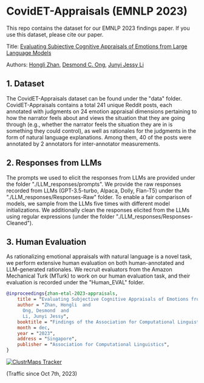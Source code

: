 # CovidET-Appraisals (EMNLP 2023)

This repo contains the dataset for our EMNLP 2023 findings paper. If you use this dataset, please cite our paper.

Title: <a href="https://arxiv.org/abs/2310.14389">Evaluating Subjective Cognitive Appraisals of Emotions from Large Language Models</a>

Authors: <a href="https://honglizhan.github.io/">Hongli Zhan</a>, <a href="https://cascoglab.psy.utexas.edu/desmond/">Desmond C. Ong</a>, <a href="https://jessyli.com/">Junyi Jessy Li</a>

## 1. Dataset
The CovidET-Appraisals dataset can be found under the "data" folder. CovidET-Appraisals contains a total 241 unique Reddit posts, each annotated with judgments on 24 emotion appraisal dimensions pertaining to how the narrator feels about and views the situation that they are going through (e.g., whether the narrator feels the situation they are in is something they could control), as well as rationales for the judgments in the form of natural language explanations. Among them, 40 of the posts were annotated by 2 annotators for inter-annotator measurements.

## 2. Responses from LLMs
The prompts we used to elicit the responses from LLMs are provided under the folder "./LLM_responses/prompts". We provide the raw responses recorded from LLMs (GPT-3.5-turbo, Alpaca, Dolly, Flan-T5) under the "./LLM_responses/Responses-Raw" folder. To enable a fair comparison of models, we sample from the LLMs five times with different model initializations. We additionally clean the responses elicited from the LLMs using regular expressions (under the folder "./LLM_responses/Responses-Cleaned").

## 3. Human Evaluation
As rationalizing emotional appraisals with natural language is a novel task, we perform extensive human evaluation on both human-annotated and LLM-generated rationales. We recruit evaluators from the Amazon Mechanical Turk (MTurk) to work on our human evaluation task, and their evaluation is recorded under the "Human_EVAL" folder.

```bibtex
@inproceedings{zhan-etal-2023-appraisals,
    title = "Evaluating Subjective Cognitive Appraisals of Emotions from Large Language Models",
    author = "Zhan, Hongli  and
      Ong, Desmond  and
      Li, Junyi Jessy",
    booktitle = "Findings of the Association for Computational Linguistics: EMNLP 2023",
    month = dec,
    year = "2023",
    address = "Singapore",
    publisher = "Association for Computational Linguistics",
}
```


[![ClustrMaps Tracker](https://www.clustrmaps.com/map_v2.png?d=hscvcJEH3ZC7uj3MYaSB93PHb_T-Uw_QGE88O-cQIq4&cl=ffffff)](https://clustrmaps.com/site/1bwuc)

(Traffic since Oct 7th, 2023)
